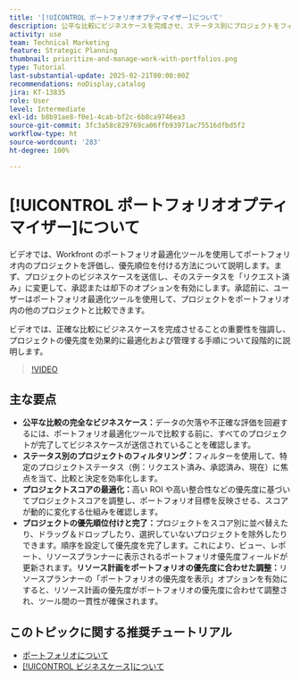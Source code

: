```yaml
---
title: '[!UICONTROL ポートフォリオオプティマイザー]について'
description: 公平な比較にビジネスケースを完成させ、ステータス別にプロジェクトをフィルタリングし、スコアを動的に調整し、プロジェクトを効果的に優先順位付けし、リソース計画をポートフォリオ目標に合わせて調整することで、Workfront でのプロジェクト管理を最適化します。
activity: use
team: Technical Marketing
feature: Strategic Planning
thumbnail: prioritize-and-manage-work-with-portfolios.png
type: Tutorial
last-substantial-update: 2025-02-21T00:00:00Z
recommendations: noDisplay,catalog
jira: KT-13835
role: User
level: Intermediate
exl-id: b8b91ae8-f0e1-4cab-bf2c-6b8ca9746ea3
source-git-commit: 3fc3a58c829769ca06ffb93971ac75516dfbd5f2
workflow-type: ht
source-wordcount: '283'
ht-degree: 100%

---
```


# [!UICONTROL ポートフォリオオプティマイザー]について

ビデオでは、Workfront のポートフォリオ最適化ツールを使用してポートフォリオ内のプロジェクトを評価し、優先順位を付ける方法について説明します。まず、プロジェクトのビジネスケースを送信し、そのステータスを「リクエスト済み」に変更して、承認または却下のオプションを有効にします。承認前に、ユーザーはポートフォリオ最適化ツールを使用して、プロジェクトをポートフォリオ内の他のプロジェクトと比較できます。

ビデオでは、正確な比較にビジネスケースを完成させることの重要性を強調し、プロジェクトの優先度を効果的に最適化および管理する手順について段階的に説明します。

>[!VIDEO](https://video.tv.adobe.com/v/3446275/?quality=12&learn=on&enablevpops)

## 主な要点

* **公平な比較の完全なビジネスケース：**&#x200B;データの欠落や不正確な評価を回避するには、ポートフォリオ最適化ツールで比較する前に、すべてのプロジェクトが完了してビジネスケースが送信されていることを確認します。
* **ステータス別のプロジェクトのフィルタリング：**&#x200B;フィルターを使用して、特定のプロジェクトステータス（例：リクエスト済み、承認済み、現在）に焦点を当て、比較と決定を効率化します。
* **プロジェクトスコアの最適化：**&#x200B;高い ROI や高い整合性などの優先度に基づいてプロジェクトスコアを調整し、ポートフォリオ目標を反映させる、スコアが動的に変化する仕組みを確認します。
* **プロジェクトの優先順位付けと完了：**&#x200B;プロジェクトをスコア別に並べ替えたり、ドラッグ＆ドロップしたり、選択していないプロジェクトを除外したりできます。順序を設定して優先度を完了します。これにより、ビュー、レポート、リソースプランナーに表示されるポートフォリオ優先度フィールドが更新されます。**リソース計画をポートフォリオの優先度に合わせた調整：**&#x200B;リソースプランナーの「ポートフォリオの優先度を表示」オプションを有効にすると、リソース計画の優先度がポートフォリオの優先度に合わせて調整され、ツール間の一貫性が確保されます。


## このトピックに関する推奨チュートリアル

* [ポートフォリオについて](/help/portfolios-and-programs/overview-of-adobe-workfront-portfolios.md)
* [[!UICONTROL ビジネスケース]について](/help/portfolios-and-programs/introduction-to-the-business-case.md)
